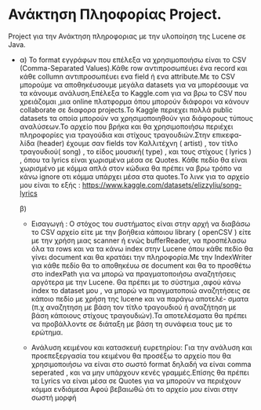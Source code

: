 # Ανάκτηση Πληοφορίας Project.
Project για την Ανάκτηση πληροφοριας με την υλοποίηση της Lucene σε Java.

* α) To format εγγράφων που επέλεξα να χρησιμοποιήσω είναι το CSV (Comma-Separated Values).Κάθε row αντιπροσωπέυει ένα record και κάθε collumn αντιπροσωπέυει ενα 
     field ή ενα attribute.Με το CSV μπορούμε να αποθηκέυσουμε μεγάλα datasets για να μπορέσουμε να τα κάνουμε ανάλυση.Επέλεξα το Kaggle.com για να βρω το CSV που 
     χρειάζομαι ,μια online πλατφορμα όπου μπορούν διάφοροι να κάνουν collaborate σε διαφορα projects.Το Kaggle περιεχει πολλά public datasets τα οποία μπορούν να 
     χρησιμοποιηθούν για διάφορους τύπους αναλύσεων.Το αρχείο που βρήκα και θα χρησιμοποιήσω περιέχει πληροφορίες για τραγούδια και στίχους τραγουδιών.Στην επικεφα-
     λίδα (header) έχουμε σαν fields τον Καλλιτέχνη ( artist) , τον τίτλο τραγουδιού( song) , το είδος μουσική( type) , και τους στίχους ( lyrics ) , όπου τα lyrics 
     είναι χωρισμένα μέσα σε Quotes. Κάθε πεδίο θα είναι χωρισμένο με κόμμα  απλά στον κώδικα θα πρέπει να βρω τρόπο να κάνω ignore οτι κόμμα υπάρχει μέσα στα 
     quotes.Το λινκ για το αρχείο μου είναι το εξής : https://www.kaggle.com/datasets/elizzyliu/song-lyrics
     
     
  β) 
     * Εισαγωγή : Ο στόχος του συστήματος είναι στην αρχή να διαβάσω το CSV αρχείο είτε με την βοήθεια κάποιου library ( openCSV ) είτε με την χρήση μιας scanner 
       ή ενώς bufferReader, να προσπέλασω όλα τα rows και να τα κάνω index στην Lucene όπου κάθε πεδίο θα γίνει document και θα κρατάει την πληροφορία.Mε την
       IndexWriter για κάθε πεδίο θα το αποθηκέυω σε document και θα το προσθέτω στο indexPath για να μπορώ να πραγματοποιήσω αναζητήσεις αργότερα με την Lucene.
       Θα πρέπει με το σύστημα  ,αφού κάνω index το dataset μου , να μπορώ να πραγματοποιώ αναζητήσεις σε κάποιο πεδίο με χρήση της lucene και να παράγω αποτελέ-
       σματα (π.χ αναζητηση με βάση τον τίτλο τραγουδιού ή αναζήτηση με βάση κάποιους στίχους τραγουδιών).Τα αποτελέσματα θα πρέπει να προβάλλοντε  σε διάταξη με βάση τη 
       συνάφεια τους με το ερώτημα.
     
     * Ανάλυση κειμένου και κατασκευή ευρετηρίου: Για την ανάλυση και προεπεξεργασία του κειμένου θα προσέξω το αρχείο που θα χρησιμοποιήσω να είναι στο σωστό format
       δηλαδή να είναι comma seperated , και να μην υπάρχουν κενές γραμμές.Επίσης θα πρέπει τα Lyrics να είναι μέσα σε Quotes για να μπορούν να περιέχουν κόμμα ενδιάμεσα
       Αφού βεβαιωθώ ότι το αρχείο μου είναι στην σωστή μορφή 
